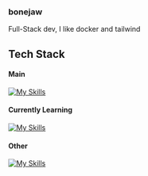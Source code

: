 ### bonejaw

Full-Stack dev, I like docker and tailwind

## Tech Stack
#### Main

[![My Skills](https://skillicons.dev/icons?i=ts,nestjs,postgres,nextjs,tailwind,docker)](https://khaledxyz.com)

#### Currently Learning

[![My Skills](https://skillicons.dev/icons?i=kubernetes,githubactions,vim)](https://khaledxyz.com)

#### Other

[![My Skills](https://skillicons.dev/icons?i=mongodb,redis,sequelize,nuxtjs,redux,sass,styledcomponents,astro,bash)](https://khaledxyz.com)
